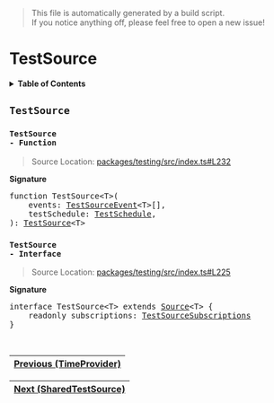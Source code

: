 > This file is automatically generated by a build script.<br>If you notice anything off, please feel free to open a new issue!

# TestSource

<details><summary><b>Table of Contents</b></summary><br>

1. [<code>TestSource</code>](#TestSource) - [<code>Function</code>](#TestSource-Function), [<code>Interface</code>](#TestSource-Interface)</details>

## <a name="TestSource"></a><code>TestSource</code>

### <a name="TestSource-Function"></a><code>TestSource - Function</code>

> Source Location: [packages\/testing\/src\/index.ts#L232](..\/..\/packages\/testing\/src\/index.ts#L232)

<b>Signature</b>

<pre>function TestSource&lt;T&gt;(<br>    events: <a href="02-TestSourceEvent.md#TestSourceEvent">TestSourceEvent</a>&lt;T&gt;[],<br>    testSchedule: <a href="05-TestSchedule.md#TestSchedule-Interface">TestSchedule</a>,<br>): <a href="#TestSource-Interface">TestSource</a>&lt;T&gt;</pre>

### <a name="TestSource-Interface"></a><code>TestSource - Interface</code>

> Source Location: [packages\/testing\/src\/index.ts#L225](..\/..\/packages\/testing\/src\/index.ts#L225)

<b>Signature</b>

<pre>interface TestSource&lt;T&gt; extends <a href="../03-api-source/00-Source.md#Source-Interface">Source</a>&lt;T&gt; {<br>    readonly subscriptions: <a href="04-TestSourceSubscriptions.md#TestSourceSubscriptions">TestSourceSubscriptions</a><br>}</pre><br>

| [Previous \(TimeProvider\)](..\/07-api-utils\/04-TimeProvider.md#readme) |
| --- |

<div align="right">

| [Next \(SharedTestSource\)](01-SharedTestSource.md#readme) |
| --- |
</div>
